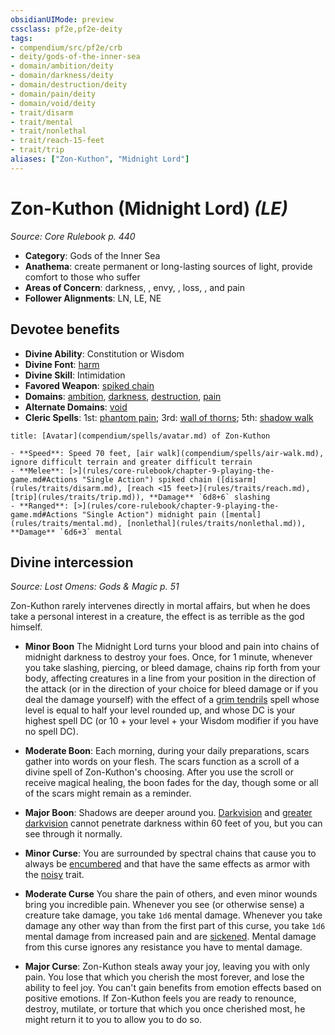 ```yaml
---
obsidianUIMode: preview
cssclass: pf2e,pf2e-deity
tags:
- compendium/src/pf2e/crb
- deity/gods-of-the-inner-sea
- domain/ambition/deity
- domain/darkness/deity
- domain/destruction/deity
- domain/pain/deity
- domain/void/deity
- trait/disarm
- trait/mental
- trait/nonlethal
- trait/reach-15-feet
- trait/trip
aliases: ["Zon-Kuthon", "Midnight Lord"]
---
```

# Zon-Kuthon (Midnight Lord) *(LE)*  
*Source: Core Rulebook p. 440*  

- **Category**: Gods of the Inner Sea
- **Anathema**: create permanent or long-lasting sources of light, provide comfort to those who suffer
- **Areas of Concern**: darkness, , envy, , loss, , and pain
- **Follower Alignments**: LN, LE, NE

## Devotee benefits

- **Divine Ability**: Constitution or Wisdom
- **Divine Font**: [harm](compendium/spells/harm.md)
- **Divine Skill**: Intimidation
- **Favored Weapon**: [spiked chain](compendium/equipment/items/spiked-chain.md)
- **Domains**: [ambition](compendium/setting/domains.md#Ambition), [darkness](compendium/setting/domains.md#Darkness), [destruction](compendium/setting/domains.md#Destruction), [pain](compendium/setting/domains.md#Pain)
- **Alternate Domains**: [void](compendium/setting/domains.md#Void)
- **Cleric Spells**: 1st: [phantom pain](compendium/spells/phantom-pain.md); 3rd: [wall of thorns](compendium/spells/wall-of-thorns.md); 5th: [shadow walk](compendium/spells/shadow-walk.md)

```ad-embed-avatar
title: [Avatar](compendium/spells/avatar.md) of Zon-Kuthon

- **Speed**: Speed 70 feet, [air walk](compendium/spells/air-walk.md), ignore difficult terrain and greater difficult terrain
- **Melee**: [>](rules/core-rulebook/chapter-9-playing-the-game.md#Actions "Single Action") spiked chain ([disarm](rules/traits/disarm.md), [reach <15 feet>](rules/traits/reach.md), [trip](rules/traits/trip.md)), **Damage** `6d8+6` slashing
- **Ranged**: [>](rules/core-rulebook/chapter-9-playing-the-game.md#Actions "Single Action") midnight pain ([mental](rules/traits/mental.md), [nonlethal](rules/traits/nonlethal.md)), **Damage** `6d6+3` mental
```

## Divine intercession
*Source: Lost Omens: Gods & Magic p. 51*

Zon-Kuthon rarely intervenes directly in mortal affairs, but when he does take a personal interest in a creature, the effect is as terrible as the god himself.

- **Minor Boon** The Midnight Lord turns your blood and pain into chains of midnight darkness to destroy your foes. Once, for 1 minute, whenever you take slashing, piercing, or bleed damage, chains rip forth from your body, affecting creatures in a line from your position in the direction of the attack (or in the direction of your choice for bleed damage or if you deal the damage yourself) with the effect of a [grim tendrils](compendium/spells/grim-tendrils.md) spell whose level is equal to half your level rounded up, and whose DC is your highest spell DC (or 10 + your level + your Wisdom modifier if you have no spell DC).
- **Moderate Boon**: Each morning, during your daily preparations, scars gather into words on your flesh. The scars function as a scroll of a divine spell of Zon-Kuthon's choosing. After you use the scroll or receive magical healing, the boon fades for the day, though some or all of the scars might remain as a reminder.
- **Major Boon**: Shadows are deeper around you. [Darkvision](rules/abilities/darkvision.md) and [greater darkvision](rules/abilities/darkvision.md) cannot penetrate darkness within 60 feet of you, but you can see through it normally.

- **Minor Curse**: You are surrounded by spectral chains that cause you to always be [encumbered](rules/conditions.md#Encumbered) and that have the same effects as armor with the [noisy](rules/traits/noisy.md) trait.
- **Moderate Curse** You share the pain of others, and even minor wounds bring you incredible pain. Whenever you see (or otherwise sense) a creature take damage, you take `1d6` mental damage. Whenever you take damage any other way than from the first part of this curse, you take `1d6` mental damage from increased pain and are [sickened](rules/conditions.md#Sickened). Mental damage from this curse ignores any resistance you have to mental damage.
- **Major Curse**: Zon-Kuthon steals away your joy, leaving you with only pain. You lose that which you cherish the most forever, and lose the ability to feel joy. You can't gain benefits from emotion effects based on positive emotions. If Zon-Kuthon feels you are ready to renounce, destroy, mutilate, or torture that which you once cherished most, he might return it to you to allow you to do so.